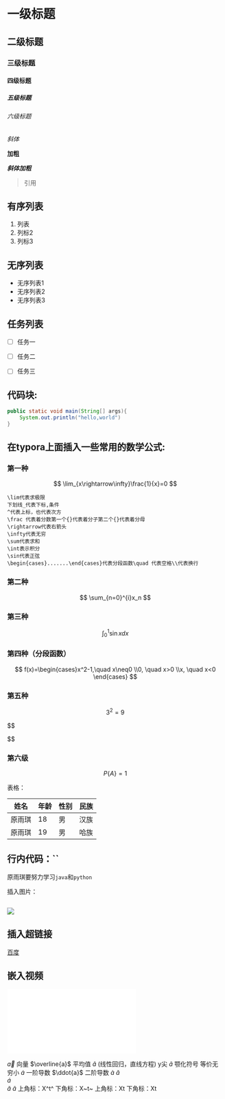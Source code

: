 # 一级标题

## 二级标题

### 三级标题

#### 四级标题

##### 五级标题

###### 六级标题

*斜体*

**加粗**

***斜体加粗***

> 引用                  

## 有序列表

1. 列表
2.  列标2
3.  列标3

## 无序列表

- 无序列表1
- 无序列表2
- 无序列表3

## 任务列表

- [ ] 任务一
- [ ] 任务二
- [ ] 任务三



## 代码块:

```java
public static void main(String[] args){
    System.out.println("hello,world")
}
```

## 在typora上面插入一些常用的数学公式:

### 第一种

$$
\lim_{x\rightarrow\infty}\frac{1}{x}=0
$$

```notice
\lim代表求极限
下划线_代表下标,条件
^代表上标，也代表次方
\frac 代表着分数第一个{}代表着分子第二个{}代表着分母
\rightarrow代表右箭头
\infty代表无穷
\sum代表求和
\int表示积分
\sin代表正弦
\begin{cases}.......\end{cases}代表分段函数\quad 代表空格\\代表换行
```

### 第二种

$$
\sum_{n=0}^{i}x_n
$$

### 第三种

$$
\int_{0}^{1}\sin xdx
$$



### 第四种（分段函数）

$$
f(x)=\begin{cases}x^2-1,\quad x\neq0 \\0, \quad x>0 \\x, \quad x<0               \end{cases}
$$



### 第五种

$$
3^2=9
$$


$$

$$

### 第六级

$$
P\{A\}=1
$$






表格：

| 姓名   | 年龄 | 性别 | 民族 |
| ------ | ---- | ---- | ---- |
| 原雨琪 | 18   | 男   | 汉族 |
| 原雨琪 | 19   | 男   | 哈族 |

## 行内代码：``

原雨琪要努力学习`java`和`python`

插入图片：

![]()

![](C:\Users\tortelee\AppData\Roaming\Typora\typora-user-images\image-20221126031105991.png)

## 插入超链接

[百度](www.baidu.com "一个搜索引qin")

## 嵌入视频

<iframe src="//player.bilibili.com/player.html?aid=327623069&bvid=BV1JA411h7Gw&cid=171385214&page=1" scrolling="no" border="0" frameborder="no" framespacing="0" allowfullscreen="true"> </iframe>












  $\vec{a}$  向量
  $\overline{a}$ 平均值
  $\widehat{a}$ (线性回归，直线方程) y尖
  $\widetilde{a}$ 颚化符号  等价无穷小
  $\dot{a}$   一阶导数
  $\ddot{a}$  二阶导数
  $\grave{a}$ 
  $\check{a}$    
  $\acute{a}$    
  $\breve{a}$
  $\tilde{a}$
  上角标：X^t^
  下角标：X~t~
  上角标：Xt
  下角标：Xt